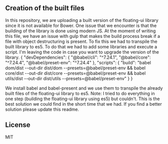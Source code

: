 ## Creation of the built files

In this repository, we are uploading a built version of the floating-ui library since it is not available for Bower. One issue that we encounter is that the building of the library is done using modern JS. At the moment of writing this file, we have an issue with gulp that makes the build process break if a file with object destructuring is present. To fix this we had to transpile the built library to es5. To do that we had to add some libraries and execute a script. I'm leaving the code in case you want to upgrade the version of the library.
{
  "devDependencies": {
    "@babel/cli": "^7.24.1",
    "@babel/core": "^7.24.4",
    "@babel/preset-env": "^7.24.4"
  },
  "scripts": {
    "build": "babel dom/dist --out-dir dist/dom --presets=@babel/preset-env && babel core/dist --out-dir dist/core --presets=@babel/preset-env && babel utils/dist --out-dir dist/utils --presets=@babel/preset-env"
  }
}

We install babel and babel-present and we use them to transpile the already built files of the floating-ui library to es5.
Note: I tried to do everything in one step (building the floating-ui library using es5) but couldn't. This is the best solution we could find in the short time that we had. If you find a better solution please update this readme.

## License

MIT
